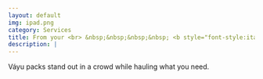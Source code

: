 ```yaml
---
layout: default
img: ipad.png
category: Services
title: From your <br> &nbsp;&nbsp;&nbsp;&nbsp; <b style="font-style:italic;">- Daily Life</b>
description: |
---
```

  Váyu packs stand out in a crowd while hauling what you need.
